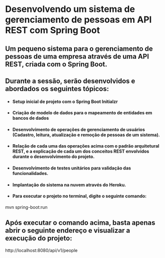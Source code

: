 <h1> Desenvolvendo um sistema de gerenciamento de pessoas em API REST com Spring Boot </h1>
<h2> Um pequeno sistema para o gerenciamento de pessoas de uma empresa através de uma API REST, criada com o Spring Boot. </h2>

<h2> Durante a sessão, serão desenvolvidos e abordados os seguintes tópicos: </h2>

* <h4> Setup inicial de projeto com o Spring Boot Initialzr </h4>
* <h4> Criação de modelo de dados para o mapeamento de entidades em bancos de dados  </h4> 
* <h4> Desenvolvimento de operações de gerenciamento de usuários (Cadastro, leitura, atualização e remoção de pessoas de um sistema). </h4>
* <h4> Relação de cada uma das operações acima com o padrão arquitetural REST, e a explicação de cada um dos conceitos REST envolvidos durante o desenvolvimento do projeto.  </h4>
* <h4> Desenvolvimento de testes unitários para validação das funcionalidades.  </h4>
* <h4> Implantação do sistema na nuvem através do Heroku.  </h4> 
* <h4> Para executar o projeto no terminal, digite o seguinte comando:  </h4>

mvn spring-boot:run 

<h2> Após executar o comando acima, basta apenas abrir o seguinte endereço e visualizar a execução do projeto: </h2>

http://localhost:8080/api/v1/people
